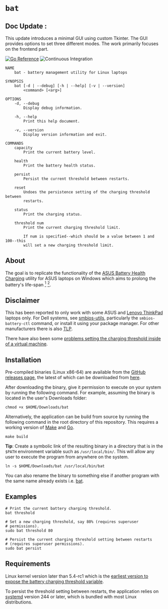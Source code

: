 # `bat`



## Doc Update :
This update introduces a minimal GUI using custom Tkinter. The GUI provides options to set three different modes. The work primarily focuses on the frontend part.



[![Go Reference](https://pkg.go.dev/badge/tshaka.dev/x/bat.svg)](https://pkg.go.dev/tshaka.dev/x/bat)
![Continuous Integration](https://github.com/tshakalekholoane/bat/actions/workflows/ci.yaml/badge.svg)

```                                     bat(1)
NAME
    bat - battery management utility for Linux laptops

SYNOPSIS
    bat [-d | --debug] [-h | --help] [-v | --version]
        <command> [<arg>]

OPTIONS
    -d, --debug
        Display debug information.

    -h, --help
        Print this help document.

    -v, --version
        Display version information and exit.

COMMANDS
    capacity
        Print the current battery level.

    health
        Print the battery health status.

    persist
        Persist the current threshold between restarts.

    reset
        Undoes the persistence setting of the charging threshold between
        restarts.

    status
        Print the charging status.

    threshold num
        Print the current charging threshold limit.

        If num is specified--which should be a value between 1 and 100--this
        will set a new charging threshold limit.
```

## About

The goal is to replicate the functionality of the [ASUS Battery Health Charging](https://www.asus.com/us/support/FAQ/1032726/) utility for ASUS laptops on Windows which aims to prolong the battery's life-span <a href="https://electrek.co/2017/09/01/tesla-battery-expert-recommends-daily-battery-pack-charging/"><sup>1</sup></a> <a href="https://batteryuniversity.com/learn/article/how_to_prolong_lithium_based_batteries"><sup>2</sup></a>.

## Disclaimer

This has been reported to only work with some ASUS and [Lenovo ThinkPad](https://github.com/tshakalekholoane/bat/discussions/23) laptops only. For Dell systems, see [smbios-utils](https://github.com/dell/libsmbios), particularly the `smbios-battery-ctl` command, or install it using your package manager. For other manufacturers there is also [TLP](https://linrunner.de/tlp/).

There have also been some [problems setting the charging threshold inside of a virtual machine](https://github.com/tshakalekholoane/bat/issues/3#issuecomment-858581495).

## Installation

Pre-compiled binaries (Linux x86-64) are available from the [GitHub releases page](https://github.com/tshakalekholoane/bat/releases), the latest of which can be downloaded from [here](https://github.com/tshakalekholoane/bat/releases/download/1.1/bat).

After downloading the binary, give it permission to execute on your system by running the following command. For example, assuming the binary is located in the user's Downloads folder:

```shell
chmod +x $HOME/Downloads/bat
```

Alternatively, the application can be build from source by running the following command in the root directory of this repository. This requires a working version of [Make](https://www.gnu.org/software/make/) and [Go](https://golang.org/).

```shell
make build
```

**Tip**: Create a symbolic link of the resulting binary in a directory that is in the `$PATH` environment variable such as `/usr/local/bin/`. This will allow any user to execute the program from anywhere on the system.

```shell
ln -s $HOME/Downloads/bat /usr/local/bin/bat
```

You can also rename the binary to something else if another program with the same name already exists i.e. [bat](https://github.com/sharkdp/bat).

## Examples

```shell
# Print the current battery charging threshold.
bat threshold

# Set a new charging threshold, say 80% (requires superuser
# permissions).
sudo bat threshold 80

# Persist the current charging threshold setting between restarts
# (requires superuser permissions).
sudo bat persist
```

## Requirements

Linux kernel version later than 5.4-rc1 which is the [earliest version to expose the battery charging threshold variable](https://github.com/torvalds/linux/commit/7973353e92ee1e7ca3b2eb361a4b7cb66c92abee).

To persist the threshold setting between restarts, the application relies on [systemd](https://systemd.io/) version 244 or later, which is bundled with most Linux distributions.

